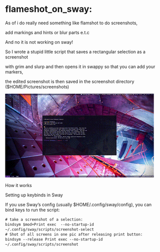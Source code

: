 # flameshot_on_sway:
As of i do really need something like flamshot to do screenshots,

add markings and hints or blur parts e.t.c

And no it is not working on sway!


So I wrote a stupid little script that saves a rectangular selection as a screenshot 

with grim and slurp and then opens it in swappy so that you can add your markers, 

the edited screenshot is then saved in the screenshot directory ($HOME/Pictures/screenshots)


![animation](https://raw.githubusercontent.com/killajoe/sway_tools/refs/heads/main/flameshot_on_sway/screenshot-flamshotalike.gif)


How it works

Setting up keybinds in Sway

If you use Sway’s config (usually $HOME/.config/sway/config), you can bind keys to run the script:

``` 
# take a screenshot of a selection:
bindsym $mod+Print exec  --no-startup-id ~/.config/sway/scripts/screenshot-select
# Shot of all screens in one pic after releasing print button:
bindsym --release Print exec --no-startup-id ~/.config/sway/scripts/screenshot
```
